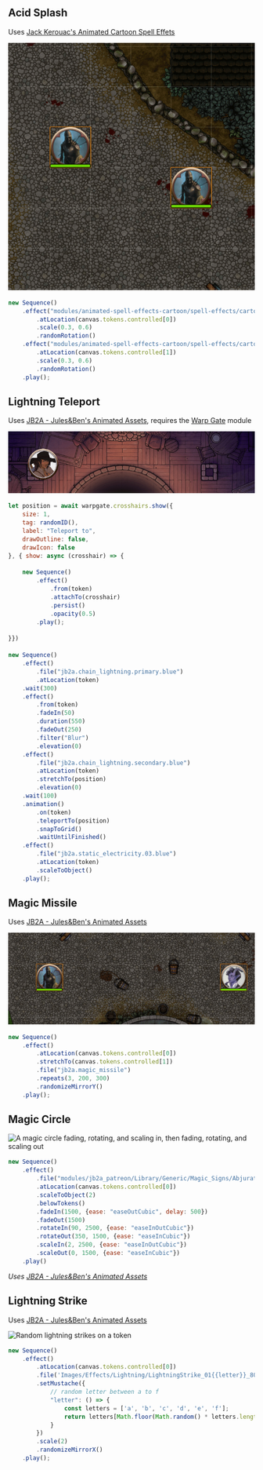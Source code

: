 ## Acid Splash

Uses [Jack Kerouac's Animated Cartoon Spell Effets](https://foundryvtt.com/packages/animated-spell-effects-cartoon)

![Acid splash hitting two tokens with random rotation and scales](images/acid_splash.gif)

```js
new Sequence()
    .effect("modules/animated-spell-effects-cartoon/spell-effects/cartoon/water/acid_splash_CIRCLE_01.webm")
        .atLocation(canvas.tokens.controlled[0])
        .scale(0.3, 0.6)
        .randomRotation()
    .effect("modules/animated-spell-effects-cartoon/spell-effects/cartoon/water/acid_splash_CIRCLE_01.webm")
        .atLocation(canvas.tokens.controlled[1])
        .scale(0.3, 0.6)
        .randomRotation()
    .play();
```

## Lightning Teleport

Uses [JB2A - Jules&Ben's Animated Assets](https://foundryvtt.com/packages/JB2A_DnD5e), requires the [Warp Gate](https://foundryvtt.com/packages/warpgate) module

![Animation showing the Sequencer](images/Animation2.gif)

```js
let position = await warpgate.crosshairs.show({
    size: 1,
    tag: randomID(),
    label: "Teleport to",
    drawOutline: false,
    drawIcon: false
}, { show: async (crosshair) => {

    new Sequence()
        .effect()
            .from(token)
            .attachTo(crosshair)
            .persist()
            .opacity(0.5)
        .play();

}})

new Sequence()
    .effect()
        .file("jb2a.chain_lightning.primary.blue")
        .atLocation(token)
    .wait(300)
    .effect()
        .from(token)
        .fadeIn(50)
        .duration(550)
        .fadeOut(250)
        .filter("Blur")
        .elevation(0)
    .effect()
        .file("jb2a.chain_lightning.secondary.blue")
        .atLocation(token)
        .stretchTo(position)
        .elevation(0)
    .wait(100)
    .animation()
        .on(token)
        .teleportTo(position)
        .snapToGrid()
        .waitUntilFinished()
    .effect()
        .file("jb2a.static_electricity.03.blue")
        .atLocation(token)
        .scaleToObject()
    .play();
```

## Magic Missile

Uses [JB2A - Jules&Ben's Animated Assets](https://foundryvtt.com/packages/JB2A_DnD5e)

![One token firing three magic missiles on another token](images/magic_missile.gif)
```js
new Sequence()
    .effect()
        .atLocation(canvas.tokens.controlled[0])
        .stretchTo(canvas.tokens.controlled[1])
        .file("jb2a.magic_missile")
        .repeats(3, 200, 300)
        .randomizeMirrorY()
    .play();
```

## Magic Circle

![A magic circle fading, rotating, and scaling in, then fading, rotating, and scaling out](images/scalerotationfade.gif)

```js
new Sequence()
    .effect()
        .file("modules/jb2a_patreon/Library/Generic/Magic_Signs/Abjuration_01_Blue_Circle_800x800.webm")
        .atLocation(canvas.tokens.controlled[0])
        .scaleToObject(2)
        .belowTokens()
        .fadeIn(1500, {ease: "easeOutCubic", delay: 500})
        .fadeOut(1500)
        .rotateIn(90, 2500, {ease: "easeInOutCubic"})
        .rotateOut(350, 1500, {ease: "easeInCubic"})
        .scaleIn(2, 2500, {ease: "easeInOutCubic"})
        .scaleOut(0, 1500, {ease: "easeInCubic"})
    .play()
```

*Uses [JB2A - Jules&Ben's Animated Assets](https://foundryvtt.com/packages/JB2A_DnD5e)*

## Lightning Strike

Uses [JB2A - Jules&Ben's Animated Assets](https://foundryvtt.com/packages/JB2A_DnD5e)

![Random lightning strikes on a token](images/lightning_strike.gif)

```js
new Sequence()
    .effect()
        .atLocation(canvas.tokens.controlled[0])
        .file('Images/Effects/Lightning/LightningStrike_01{{letter}}_800x800.webm')
        .setMustache({
            // random letter between a to f
            "letter": () => {
                const letters = ['a', 'b', 'c', 'd', 'e', 'f']; 
                return letters[Math.floor(Math.random() * letters.length)];
            }
        })
        .scale(2)
        .randomizeMirrorX()
    .play();
```
